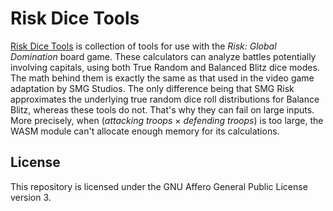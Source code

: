 # Risk Dice Tools

[Risk Dice Tools](https://riskdice.masflam.com) is collection of tools for use with the *Risk: Global Domination* board game.
These calculators can analyze battles potentially involving capitals, using both
True Random and Balanced Blitz dice modes. The math behind them is exactly
the same as that used in the video game adaptation by SMG Studios. The only difference
being that SMG Risk approximates the underlying true random dice roll distributions for
Balance Blitz, whereas these tools do not. That's why they can fail on large inputs.
More precisely, when (*attacking troops* &times; *defending troops*) is too large,
the WASM module can't allocate enough memory for its calculations.

## License

This repository is licensed under the GNU Affero General Public License version 3.
